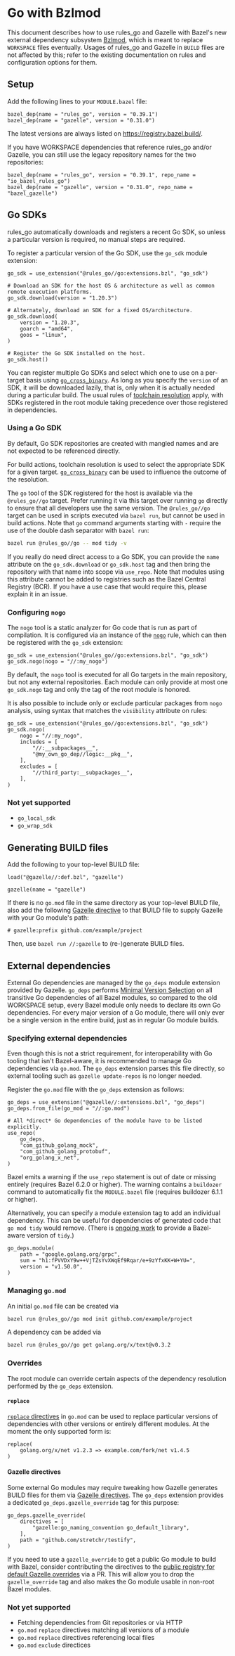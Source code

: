 # Go with Bzlmod

This document describes how to use rules_go and Gazelle with Bazel's new external dependency subsystem [Bzlmod](https://bazel.build/external/overview#bzlmod), which is meant to replace `WORKSPACE` files eventually.
Usages of rules_go and Gazelle in `BUILD` files are not affected by this; refer to the existing documentation on rules and configuration options for them.

## Setup

Add the following lines to your `MODULE.bazel` file:

```starlark
bazel_dep(name = "rules_go", version = "0.39.1")
bazel_dep(name = "gazelle", version = "0.31.0")
```

The latest versions are always listed on https://registry.bazel.build/.

If you have WORKSPACE dependencies that reference rules_go and/or Gazelle, you can still use the legacy repository names for the two repositories:

```starlark
bazel_dep(name = "rules_go", version = "0.39.1", repo_name = "io_bazel_rules_go")
bazel_dep(name = "gazelle", version = "0.31.0", repo_name = "bazel_gazelle")
```

## Go SDKs

rules_go automatically downloads and registers a recent Go SDK, so unless a particular version is required, no manual steps are required.

To register a particular version of the Go SDK, use the `go_sdk` module extension:

```starlark
go_sdk = use_extension("@rules_go//go:extensions.bzl", "go_sdk")

# Download an SDK for the host OS & architecture as well as common remote execution platforms.
go_sdk.download(version = "1.20.3")

# Alternately, download an SDK for a fixed OS/architecture.
go_sdk.download(
    version = "1.20.3",
    goarch = "amd64",
    goos = "linux",
)

# Register the Go SDK installed on the host.
go_sdk.host()
```

You can register multiple Go SDKs and select which one to use on a per-target basis using [`go_cross_binary`](rules.md#go_cross_binary).
As long as you specify the `version` of an SDK, it will be downloaded lazily, that is, only when it is actually needed during a particular build.
The usual rules of [toolchain resolution](https://bazel.build/extending/toolchains#toolchain-resolution) apply, with SDKs registered in the root module taking precedence over those registered in dependencies.

### Using a Go SDK

By default, Go SDK repositories are created with mangled names and are not expected to be referenced directly.

For build actions, toolchain resolution is used to select the appropriate SDK for a given target.
[`go_cross_binary`](rules.md#go_cross_binary) can be used to influence the outcome of the resolution.

The `go` tool of the SDK registered for the host is available via the `@rules_go//go` target.
Prefer running it via this target over running `go` directly to ensure that all developers use the same version.
The `@rules_go//go` target can be used in scripts executed via `bazel run`, but cannot be used in build actions.
Note that `go` command arguments starting with `-` require the use of the double dash separator with `bazel run`:

```sh
bazel run @rules_go//go -- mod tidy -v
```

If you really do need direct access to a Go SDK, you can provide the `name` attribute on the `go_sdk.download` or `go_sdk.host` tag and then bring the repository with that name into scope via `use_repo`.
Note that modules using this attribute cannot be added to registries such as the Bazel Central Registry (BCR).
If you have a use case that would require this, please explain it in an issue.

### Configuring `nogo`

The `nogo` tool is a static analyzer for Go code that is run as part of compilation.
It is configured via an instance of the [`nogo`](/go/nogo.rst) rule, which can then be registered with the `go_sdk` extension:

```starlark
go_sdk = use_extension("@rules_go//go:extensions.bzl", "go_sdk")
go_sdk.nogo(nogo = "//:my_nogo")
```

By default, the `nogo` tool is executed for all Go targets in the main repository, but not any external repositories.
Each module can only provide at most one `go_sdk.nogo` tag and only the tag of the root module is honored.

It is also possible to include only or exclude particular packages from `nogo` analysis, using syntax that matches the `visibility` attribute on rules:

```starlark
go_sdk = use_extension("@rules_go//go:extensions.bzl", "go_sdk")
go_sdk.nogo(
    nogo = "//:my_nogo",
    includes = [
        "//:__subpackages__",
        "@my_own_go_dep//logic:__pkg__",
    ],
    excludes = [
        "//third_party:__subpackages__",
    ],
)
```

### Not yet supported

* `go_local_sdk`
* `go_wrap_sdk`

## Generating BUILD files

Add the following to your top-level BUILD file:

```starlark
load("@gazelle//:def.bzl", "gazelle")

gazelle(name = "gazelle")
```

If there is no `go.mod` file in the same directory as your top-level BUILD file, also add the following [Gazelle directive](https://github.com/bazelbuild/bazel-gazelle#directives) to that BUILD file to supply Gazelle with your Go module's path:

```starlark
# gazelle:prefix github.com/example/project
```

Then, use `bazel run //:gazelle` to (re-)generate BUILD files.

## External dependencies

External Go dependencies are managed by the `go_deps` module extension provided by Gazelle.
`go_deps` performs [Minimal Version Selection](https://go.dev/ref/mod#minimal-version-selection) on all transitive Go dependencies of all Bazel modules, so compared to the old WORKSPACE setup, every Bazel module only needs to declare its own Go dependencies.
For every major version of a Go module, there will only ever be a single version in the entire build, just as in regular Go module builds.

### Specifying external dependencies

Even though this is not a strict requirement, for interoperability with Go tooling that isn't Bazel-aware, it is recommended to manage Go dependencies via `go.mod`.
The `go_deps` extension parses this file directly, so external tooling such as `gazelle update-repos` is no longer needed.

Register the `go.mod` file with the `go_deps` extension as follows:

```starlark
go_deps = use_extension("@gazelle//:extensions.bzl", "go_deps")
go_deps.from_file(go_mod = "//:go.mod")

# All *direct* Go dependencies of the module have to be listed explicitly.
use_repo(
    go_deps,
    "com_github_golang_mock",
    "com_github_golang_protobuf",
    "org_golang_x_net",
)
```

Bazel emits a warning if the `use_repo` statement is out of date or missing entirely (requires Bazel 6.2.0 or higher).
The warning contains a `buildozer` command to automatically fix the `MODULE.bazel` file (requires buildozer 6.1.1 or higher).

Alternatively, you can specify a module extension tag to add an individual dependency.
This can be useful for dependencies of generated code that `go mod tidy` would remove. (There is [ongoing work](https://github.com/bazelbuild/bazel-gazelle/pull/1495) to provide a Bazel-aware version of `tidy`.)

```starlark
go_deps.module(
    path = "google.golang.org/grpc",
    sum = "h1:fPVVDxY9w++VjTZsYvXWqEf9Rqar/e+9zYfxKK+W+YU=",
    version = "v1.50.0",
)
```

### Managing `go.mod`

An initial `go.mod` file can be created via

```sh
bazel run @rules_go//go mod init github.com/example/project
```

A dependency can be added via

```sh
bazel run @rules_go//go get golang.org/x/text@v0.3.2
```

### Overrides

The root module can override certain aspects of the dependency resolution performed by the `go_deps` extension.

#### `replace`

[`replace` directives](https://go.dev/ref/mod#go-mod-file-replace) in `go.mod` can be used to replace particular versions of dependencies with other versions or entirely different modules.
At the moment the only supported form is:

```
replace(
    golang.org/x/net v1.2.3 => example.com/fork/net v1.4.5
)
```

#### Gazelle directives

Some external Go modules may require tweaking how Gazelle generates BUILD files for them via [Gazelle directives](https://github.com/bazelbuild/bazel-gazelle#directives).
The `go_deps` extension provides a dedicated `go_deps.gazelle_override` tag for this purpose:

```starlark
go_deps.gazelle_override(
    directives = [
        "gazelle:go_naming_convention go_default_library",
    ],
    path = "github.com/stretchr/testify",
)
```

If you need to use a `gazelle_override` to get a public Go module to build with Bazel, consider contributing the directives to the [public registry for default Gazelle overrides](https://github.com/bazelbuild/bazel-gazelle/blob/master/internal/bzlmod/default_gazelle_overrides.bzl) via a PR.
This will allow you to drop the `gazelle_override` tag and also makes the Go module usable in non-root Bazel modules.

### Not yet supported

* Fetching dependencies from Git repositories or via HTTP
* `go.mod` `replace` directives matching all versions of a module
* `go.mod` `replace` directives referencing local files
* `go.mod` `exclude` directices
